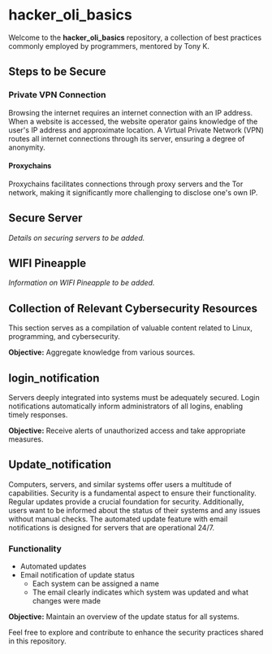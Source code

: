 # hacker_oli_basics

Welcome to the **hacker_oli_basics** repository, a collection of best practices commonly employed by programmers, mentored by Tony K.

## Steps to be Secure

### Private VPN Connection

Browsing the internet requires an internet connection with an IP address. When a website is accessed, the website operator gains knowledge of the user's IP address and approximate location. A Virtual Private Network (VPN) routes all internet connections through its server, ensuring a degree of anonymity.

#### Proxychains

Proxychains facilitates connections through proxy servers and the Tor network, making it significantly more challenging to disclose one's own IP.

## Secure Server

*Details on securing servers to be added.*

## WIFI Pineapple

*Information on WIFI Pineapple to be added.*

## Collection of Relevant Cybersecurity Resources

This section serves as a compilation of valuable content related to Linux, programming, and cybersecurity.

**Objective:** Aggregate knowledge from various sources.

## login_notification

Servers deeply integrated into systems must be adequately secured. Login notifications automatically inform administrators of all logins, enabling timely responses.

**Objective:** Receive alerts of unauthorized access and take appropriate measures.

## Update_notification

Computers, servers, and similar systems offer users a multitude of capabilities. Security is a fundamental aspect to ensure their functionality. Regular updates provide a crucial foundation for security. Additionally, users want to be informed about the status of their systems and any issues without manual checks. The automated update feature with email notifications is designed for servers that are operational 24/7.

### Functionality

- Automated updates
- Email notification of update status
  - Each system can be assigned a name
  - The email clearly indicates which system was updated and what changes were made

**Objective:** Maintain an overview of the update status for all systems.

Feel free to explore and contribute to enhance the security practices shared in this repository.
